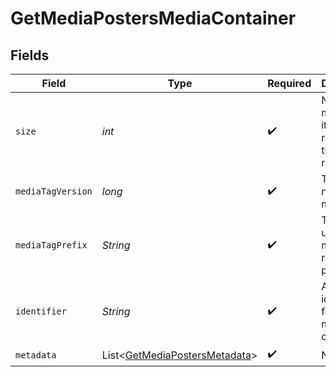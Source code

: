 # GetMediaPostersMediaContainer


## Fields

| Field                                                                                | Type                                                                                 | Required                                                                             | Description                                                                          | Example                                                                              |
| ------------------------------------------------------------------------------------ | ------------------------------------------------------------------------------------ | ------------------------------------------------------------------------------------ | ------------------------------------------------------------------------------------ | ------------------------------------------------------------------------------------ |
| `size`                                                                               | *int*                                                                                | :heavy_check_mark:                                                                   | Number of media items returned in this response.                                     | 50                                                                                   |
| `mediaTagVersion`                                                                    | *long*                                                                               | :heavy_check_mark:                                                                   | The version number for media tags.                                                   | 1734362201                                                                           |
| `mediaTagPrefix`                                                                     | *String*                                                                             | :heavy_check_mark:                                                                   | The prefix used for media tag resource paths.                                        | /system/bundle/media/flags/                                                          |
| `identifier`                                                                         | *String*                                                                             | :heavy_check_mark:                                                                   | An plugin identifier for the media container.                                        | com.plexapp.plugins.library                                                          |
| `metadata`                                                                           | List\<[GetMediaPostersMetadata](../../models/operations/GetMediaPostersMetadata.md)> | :heavy_check_mark:                                                                   | N/A                                                                                  |                                                                                      |